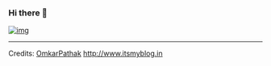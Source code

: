 ### Hi there 👋

[![img](https://i.imgur.com/HcaHoth.png)](https://omkarpathak.in)

-----
Credits: [OmkarPathak](https://github.com/omkar1117)
http://www.itsmyblog.in

<!--
**omkar1117/omkar1117** is a ✨ _special_ ✨ repository because its `README.md` (this file) appears on your GitHub profile.

Here are some ideas to get you started:

- 🔭 I’m currently working on Python/ Django as full stack developer...
- 🌱 I’m currently learning AI & ML with software engineering...
- 👯 I’m looking to collaborate on ...
- 🤔 I’m looking for help with ...
- 💬 Ask me about ...
- 📫 How to reach me: ...
- 😄 Pronouns: ...
- ⚡ Fun fact: ...
-->
